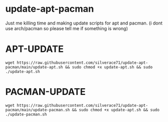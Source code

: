 # update-apt-pacman
Just me killing time and making update scripts for apt and pacman. (i dont use arch/pacman so please tell me if something is wrong)

# APT-UPDATE
```
wget https://raw.githubusercontent.com/silverace71/update-apt-pacman/main/update-apt.sh && sudo chmod +x update-apt.sh && sudo ./update-apt.sh
```
# PACMAN-UPDATE
```
wget https://raw.githubusercontent.com/silverace71/update-apt-pacman/main/update-pacman.sh && sudo chmod +x update-apt.sh && sudo ./update-pacman.sh
